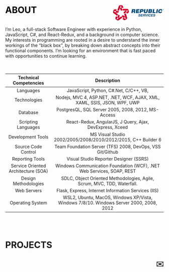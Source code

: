 <!-- # ABOUT -->

<!-- <h2 align="center" >	 -->
<!-- Linkedin -->
<!-- <p align="center"> -->
<br />

  <a  style="text-decoration:none; color:black" >
   <h1 align="left">ABOUT
     
  <a href="https://www.republicservices.com"  style="text-decoration:none; color:black" >
    <img src="./Assets/Republic_Website_Logo.png" alt="Logo" style="background-color:white"  align="right">
    <br />
  </a>
  
</h2>
<br />
I’m Leo, a full-stack Software Engineer with experience in Python, JavaScript, C#, and React-Redux, and a background in computer science. My interests in programming are rooted in a desire to understand the inner workings of the “black box”, by breaking down abstract concepts into their functional components. I’m looking for an environment that is fast paced with opportunities to continue learning.

<br />
<br />
<br />

|       Technical Competencies        |                                      Description                                       |
| :---------------------------------: | :------------------------------------------------------------------------------------: |
|              Languages              |                           JavaScript, Python, C#.Net, C/C++, VB,                       |
|            Technologies             |   Nodejs, MVC 4, ASP.NET, .NET, WCF, AJAX, XML, XAML, SSIS, JSON, WPF, UWP             |
|              Database               |                   PostgresQL, SQL Server 2005, 2008, 2012, MS-Access                   |
|         Scripting Languages         |                         React-Redux, AngularJS, J Query, Ajax, DevExpress, Xceed       |
|          Development Tools          |             MS Visual Studio 2002/2005/2008/2010/2012/2015, C++ Builder 6              |
|         Source Code Control         |                   Team Foundation Server (TFS) 2008, DevOps, VSS Git/Github            |
|           Reporting Tools           |                         Visual Studio Reporter Designer (SSRS)                         |
| Service Oriented Architecture (SOA) |         Windows Communication Foundation (WCF), .NET Web Services, SOAP, REST          |
|        Design Methodologies         |        SDLC, Object Oriented Methodologies, Agile, Scrum, MVC, TDD, Waterfall.         |
|             Web Servers             |                  Flask, Express, Internet Information Services (IIS)                   |
|          Operating System           | WSL2, Ubuntu, MacOS, Windows XP/Vista, Windows 7/8/10. Windows Server 2000, 2008, 2012 |

<br />
<br />

# PROJECTS



<a href="mailto:leoworkcp@gmail.com" target="_blank"  class="icon alt fa-envelope" style="text-decoration: none"><h2 align="right" >
✉️</a>
